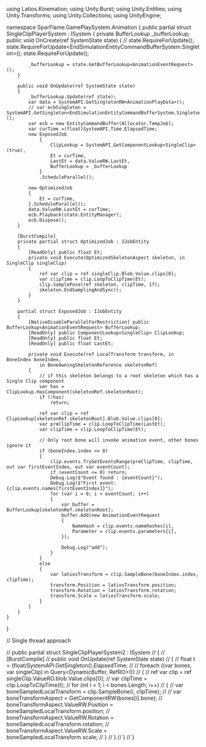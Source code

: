 using Latios.Kinemation;
using Unity.Burst;
using Unity.Entities;
using Unity.Transforms;
using Unity.Collections;
using UnityEngine;

namespace SparFlame.GamePlaySystem.Animation
{
    public partial struct SingleClipPlayerSystem : ISystem
    {
        private BufferLookup<AnimationEventRequest> _bufferLookup;
        public void OnCreate(ref SystemState state)
        {
            // state.RequireForUpdate<GameTimeData>();
            state.RequireForUpdate<EndSimulationEntityCommandBufferSystem.Singleton>();
            state.RequireForUpdate<AnimationPlayData>();

            _bufferLookup = state.GetBufferLookup<AnimationEventRequest>();
        }

        public void OnUpdate(ref SystemState state)
        {
            _bufferLookup.Update(ref state);
            var data = SystemAPI.GetSingletonRW<AnimationPlayData>();
            // var ecbSingleton = SystemAPI.GetSingleton<EndSimulationEntityCommandBufferSystem.Singleton>();
            var ecb = new EntityCommandBuffer(Allocator.TempJob);
            var curTime =(float)SystemAPI.Time.ElapsedTime;
            new ExposedJob
                {
                    ClipLookup = SystemAPI.GetComponentLookup<SingleClip>(true),
                    Et = curTime,
                    LastEt = data.ValueRW.LastEt,
                    BufferLookup = _bufferLookup
                }
                .ScheduleParallel();

            new OptimizedJob
            {
                Et = curTime,
            }.ScheduleParallel();
            data.ValueRW.LastEt = curTime;
            ecb.Playback(state.EntityManager);
            ecb.Dispose();
        }

        [BurstCompile]
        private partial struct OptimizedJob : IJobEntity
        {
            [ReadOnly] public float Et;
            private void Execute(OptimizedSkeletonAspect skeleton, in SingleClip singleClip)
            {
                ref var clip = ref singleClip.Blob.Value.clips[0];
                var clipTime = clip.LoopToClipTime(Et);
                clip.SamplePose(ref skeleton, clipTime, 1f);
                skeleton.EndSamplingAndSync();
            }
        }

        partial struct ExposedJob : IJobEntity
        {
            [NativeDisableParallelForRestriction] public BufferLookup<AnimationEventRequest> BufferLookup;
            [ReadOnly] public ComponentLookup<SingleClip> ClipLookup;
            [ReadOnly] public float Et;
            [ReadOnly] public float LastEt;

            private void Execute(ref LocalTransform transform, in BoneIndex boneIndex,
                in BoneOwningSkeletonReference skeletonRef)
            {
                // if this skeleton belongs to a root skeleton which has a Single Clip component
                var has = ClipLookup.HasComponent(skeletonRef.skeletonRoot);
                if (!has)
                    return;

                ref var clip = ref ClipLookup[skeletonRef.skeletonRoot].Blob.Value.clips[0];
                var preClipTime = clip.LoopToClipTime(LastEt);
                var clipTime = clip.LoopToClipTime(Et);

                // Only root bone will invoke animation event, other bones ignore it
                if (boneIndex.index <= 0)
                {
                    clip.events.TryGetEventsRange(preClipTime, clipTime, out var firstEventIndex, out var eventCount);
                    if (eventCount <= 0) return;
                    Debug.Log($"Event found : {eventCount}");
                    Debug.Log($"First event: {clip.events.names[firstEventIndex]}");
                    for (var i = 0; i < eventCount; i++)
                    {
                        var buffer = BufferLookup[skeletonRef.skeletonRoot];
                        buffer.Add(new AnimationEventRequest
                        {
                            NameHash = clip.events.nameHashes[i],
                            Parameter = clip.events.parameters[i],
                        });

                        Debug.Log("add");
                    }
                }
                else
                {
                    var latiosTransform = clip.SampleBone(boneIndex.index, clipTime);
                    transform.Position = latiosTransform.position;
                    transform.Rotation = latiosTransform.rotation;
                    transform.Scale = latiosTransform.scale;
                }
            }
        }
    }
}


// Single thread approach

// public partial struct SingleClipPlayerSystem2 : ISystem
// {
//     [BurstCompile]
//     public void OnUpdate(ref SystemState state)
//     {
//         float t = (float)SystemAPI.GetSingleton<GameTimeData>().ElapsedTime;
//
//         foreach ((var bones, var singleClip) in Query<DynamicBuffer<BoneReference>, RefRO<SingleClip>>())
//         {
//             ref var clip = ref singleClip.ValueRO.blob.Value.clips[0];
//             var clipTime = clip.LoopToClipTime(t);
//             for (int i = 1; i < bones.Length; i++)
//             {
//                 var boneSampledLocalTransform = clip.SampleBone(i, clipTime);
//
//                 var boneTransformAspect = GetComponentRW<LocalTransform>(bones[i].bone);
//                 boneTransformAspect.ValueRW.Position = boneSampledLocalTransform.position;
//                 boneTransformAspect.ValueRW.Rotation = boneSampledLocalTransform.rotation;
//                 boneTransformAspect.ValueRW.Scale = boneSampledLocalTransform.scale;
//             }
//         }
//     }
// }